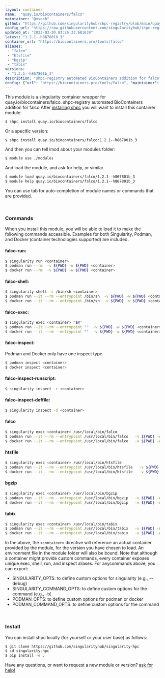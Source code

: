 ```yaml
---
layout: container
name:  "quay.io/biocontainers/falco"
maintainer: "@vsoch"
github: "https://github.com/singularityhub/shpc-registry/blob/main/quay.io/biocontainers/falco/container.yaml"
config_url: "https://raw.githubusercontent.com/singularityhub/shpc-registry/main/quay.io/biocontainers/falco/container.yaml"
updated_at: "2023-03-30 03:26:33.681639"
latest: "1.2.1--h867801b_3"
container_url: "https://biocontainers.pro/tools/falco"
aliases:
 - "falco"
 - "htsfile"
 - "bgzip"
 - "tabix"
versions:
 - "1.2.1--h867801b_3"
description: "shpc-registry automated BioContainers addition for falco"
config: {"url": "https://biocontainers.pro/tools/falco", "maintainer": "@vsoch", "description": "shpc-registry automated BioContainers addition for falco", "latest": {"1.2.1--h867801b_3": "sha256:6e83a10b0f59f7c8c9ef377006583374635f48a2cecf553f7123f25090917da2"}, "tags": {"1.2.1--h867801b_3": "sha256:6e83a10b0f59f7c8c9ef377006583374635f48a2cecf553f7123f25090917da2"}, "docker": "quay.io/biocontainers/falco", "aliases": {"falco": "/usr/local/bin/falco", "htsfile": "/usr/local/bin/htsfile", "bgzip": "/usr/local/bin/bgzip", "tabix": "/usr/local/bin/tabix"}}
---
```


This module is a singularity container wrapper for quay.io/biocontainers/falco.
shpc-registry automated BioContainers addition for falco
After [installing shpc](#install) you will want to install this container module:


```bash
$ shpc install quay.io/biocontainers/falco
```

Or a specific version:

```bash
$ shpc install quay.io/biocontainers/falco:1.2.1--h867801b_3
```

And then you can tell lmod about your modules folder:

```bash
$ module use ./modules
```

And load the module, and ask for help, or similar.

```bash
$ module load quay.io/biocontainers/falco/1.2.1--h867801b_3
$ module help quay.io/biocontainers/falco/1.2.1--h867801b_3
```

You can use tab for auto-completion of module names or commands that are provided.

<br>

### Commands

When you install this module, you will be able to load it to make the following commands accessible.
Examples for both Singularity, Podman, and Docker (container technologies supported) are included.

#### falco-run:

```bash
$ singularity run <container>
$ podman run --rm  -v ${PWD} -w ${PWD} <container>
$ docker run --rm  -v ${PWD} -w ${PWD} <container>
```

#### falco-shell:

```bash
$ singularity shell -s /bin/sh <container>
$ podman run --it --rm --entrypoint /bin/sh  -v ${PWD} -w ${PWD} <container>
$ docker run --it --rm --entrypoint /bin/sh  -v ${PWD} -w ${PWD} <container>
```

#### falco-exec:

```bash
$ singularity exec <container> "$@"
$ podman run --it --rm --entrypoint ""  -v ${PWD} -w ${PWD} <container> "$@"
$ docker run --it --rm --entrypoint ""  -v ${PWD} -w ${PWD} <container> "$@"
```

#### falco-inspect:

Podman and Docker only have one inspect type.

```bash
$ podman inspect <container>
$ docker inspect <container>
```

#### falco-inspect-runscript:

```bash
$ singularity inspect -r <container>
```

#### falco-inspect-deffile:

```bash
$ singularity inspect -d <container>
```


#### falco

```bash
$ singularity exec <container> /usr/local/bin/falco
$ podman run --it --rm --entrypoint /usr/local/bin/falco   -v ${PWD} -w ${PWD} <container> -c " $@"
$ docker run --it --rm --entrypoint /usr/local/bin/falco   -v ${PWD} -w ${PWD} <container> -c " $@"
```


#### htsfile

```bash
$ singularity exec <container> /usr/local/bin/htsfile
$ podman run --it --rm --entrypoint /usr/local/bin/htsfile   -v ${PWD} -w ${PWD} <container> -c " $@"
$ docker run --it --rm --entrypoint /usr/local/bin/htsfile   -v ${PWD} -w ${PWD} <container> -c " $@"
```


#### bgzip

```bash
$ singularity exec <container> /usr/local/bin/bgzip
$ podman run --it --rm --entrypoint /usr/local/bin/bgzip   -v ${PWD} -w ${PWD} <container> -c " $@"
$ docker run --it --rm --entrypoint /usr/local/bin/bgzip   -v ${PWD} -w ${PWD} <container> -c " $@"
```


#### tabix

```bash
$ singularity exec <container> /usr/local/bin/tabix
$ podman run --it --rm --entrypoint /usr/local/bin/tabix   -v ${PWD} -w ${PWD} <container> -c " $@"
$ docker run --it --rm --entrypoint /usr/local/bin/tabix   -v ${PWD} -w ${PWD} <container> -c " $@"
```



In the above, the `<container>` directive will reference an actual container provided
by the module, for the version you have chosen to load. An environment file in the
module folder will also be bound. Note that although a container
might provide custom commands, every container exposes unique exec, shell, run, and
inspect aliases. For anycommands above, you can export:

 - SINGULARITY_OPTS: to define custom options for singularity (e.g., --debug)
 - SINGULARITY_COMMAND_OPTS: to define custom options for the command (e.g., -b)
 - PODMAN_OPTS: to define custom options for podman or docker
 - PODMAN_COMMAND_OPTS: to define custom options for the command

<br>

### Install

You can install shpc locally (for yourself or your user base) as follows:

```bash
$ git clone https://github.com/singularityhub/singularity-hpc
$ cd singularity-hpc
$ pip install -e .
```

Have any questions, or want to request a new module or version? [ask for help!](https://github.com/singularityhub/singularity-hpc/issues)